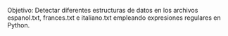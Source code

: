 Objetivo:
Detectar diferentes estructuras de datos en los archivos espanol.txt, frances.txt e italiano.txt
empleando expresiones regulares en Python.
